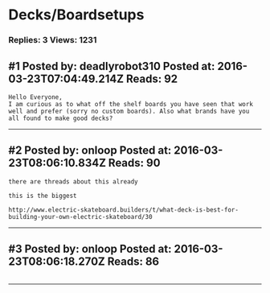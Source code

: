 # Decks/Boardsetups

### Replies: 3 Views: 1231

## \#1 Posted by: deadlyrobot310 Posted at: 2016-03-23T07:04:49.214Z Reads: 92

```
Hello Everyone,
I am curious as to what off the shelf boards you have seen that work well and prefer (sorry no custom boards). Also what brands have you all found to make good decks?
```

---
## \#2 Posted by: onloop Posted at: 2016-03-23T08:06:10.834Z Reads: 90

```
there are threads about this already

this is the biggest

http://www.electric-skateboard.builders/t/what-deck-is-best-for-building-your-own-electric-skateboard/30
```

---
## \#3 Posted by: onloop Posted at: 2016-03-23T08:06:18.270Z Reads: 86

```

```

---
